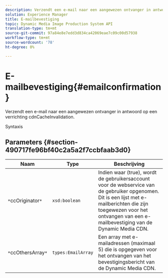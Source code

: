 ```yaml
---
description: Verzendt een e-mail naar een aangewezen ontvanger in antwoord op een verrichting cdnCacheInvalidation.
solution: Experience Manager
title: E-mailbevestiging
topic: Dynamic Media Image Production System API
translation-type: tm+mt
source-git-commit: 97a84e8e7edd3d834ca42069eae7c09c00d57938
workflow-type: tm+mt
source-wordcount: '78'
ht-degree: 0%

---
```



# E-mailbevestiging{#emailconfirmation}

Verzendt een e-mail naar een aangewezen ontvanger in antwoord op een verrichting cdnCacheInvalidation.

Syntaxis

## Parameters {#section-490717fe96bf40c2a5a2f7ccbfaab3d0}

| Naam | Type | Beschrijving |
|---|---|---|
| `*`ccOriginator`*` | `xsd:boolean` | Indien waar (true), wordt de gebruikersaccount voor de webservice van de gebruiker opgenomen. Dit is een lijst met e-mailberichten die zijn toegewezen voor het ontvangen van een e-mailbevestiging van de Dynamic Media CDN. |
| `*`ccOthersArray`*` | `types:EmailArray` | Een array met e-mailadressen (maximaal 5) die is opgegeven voor het ontvangen van het bevestigingsbericht van de Dynamic Media CDN. |

